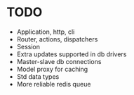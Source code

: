 # TODO

* Application, http, cli
* Router, actions, dispatchers
* Session
* Extra updates supported in db drivers
* Master-slave db connections
* Model proxy for caching
* Std data types
* More reliable redis queue
